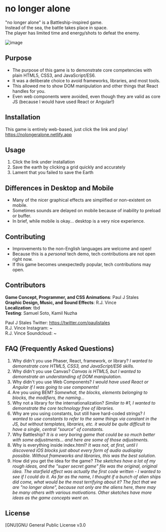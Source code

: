 # no longer alone

"no longer alone" is a Battleship-inspired game.  
Instead of the sea, the battle takes place in space.  
The player has limited time and energy/shots to defeat the enemy.

![image](https://user-images.githubusercontent.com/31250302/115094006-0b0efe80-9eea-11eb-9ea6-3ef84de2efa4.png)

## Purpose

- The purpose of this game is to demonstrate core competencies with plain HTML5, CSS3, and JavaScript/ES6.
- It was a deliberate choice to avoid frameworks, libraries, and most tools.
- This allowed me to show DOM manipulation and other things that React handles for you.
- Even web components were avoided, even though they are valid as core JS (because I would have used React or Angular!)

## Installation

This game is entirely web-based, just click the link and play!  
https://nolongeralone.netlify.app

## Usage

1. Click the link under installation
2. Save the earth by clicking a grid quickly and accurately
3. Lament that you failed to save the Earth

## Differences in Desktop and Mobile

- Many of the nicer graphical effects are simplified or non-existent on mobile.
- Sometimes sounds are delayed on mobile because of inability to preload or buffer.
- In brief, while mobile is okay... desktop is a very nice experience.

## Contributing

- Improvements to the non-English languages are welcome and open!
- Because this is a _personal_ tech demo, tech contributions are not open right now.
- If this game becomes unexpectedly popular, tech contributions may open.

## Contributors

**Game Concept, Programmer, and CSS Animations**: Paul J Stales  
**Graphic Design, Music, and Sound Effects**: R.J. Vince  
**Localization**: tbd  
**Testing**: Samuel Soto, Kamil Nuzha

Paul J Stales Twitter: https://twitter.com/pauljstales  
R.J. Vince Instagram: ~  
R.J. Vince Soundcloud: ~

## FAQ (Frequently Asked Questions)

1. Why didn't you use Phaser, React, framework, or library? _I wanted to demonstrate core HTML5, CSS3, and JavaScript/ES6 skills._
2. Why didn't you use Canvas? _Canvas is HTML5, but I wanted to demonstrate an understanding of DOM manipulation._
3. Why didn't you use Web Components? _I would have used React or Angular if I was going to use components!_
4. Are you using BEM? _Somewhat, the blocks, elements belonging to blocks, the modifiers, the naming…_
5. Why not a library for the internationalization? _Similar to #1, I wanted to demonstrate the core technology free of libraries._
6. Why are you using constants, but still have hard-coded strings? _I wanted to use constants to refer to the same things via constant in the JS, but without templates, libraries, etc. it would be quite difficult to have a single, central “source” of constants._
7. Why Battleship? _It is a very boring game that could be so much better with some adjustments… and here are some of those adjustments._
8. Why is everything inside index.html? _It was not, at first, until I discovered iOS blocks just about every form of audio audioplay possible. Without frameworks and libraries, this was the best solution._
9. How did you get the idea for the game? _The sketches have a lot of my rough ideas, and the "super secret game" file was the original, original idea. The starfield effect was actually the first code written - I wanted to see if I could do it. As far as the name, I thought if a bunch of alien ships did come, what would be the most terrifying about it? The fact that we are "no longer alone", because not only are the aliens here, there may be many others with various motivations. Other sketches have more ideas as the game concepts went on._

## License

[GNU]GNU General Public License v3.0

